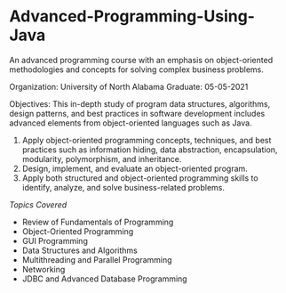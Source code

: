 # Advanced-Programming-Using-Java
An advanced programming course with an emphasis on object-oriented methodologies and concepts for solving complex business problems.

Organization: University of North Alabama 
Graduate: 05-05-2021

Objectives: This in-depth study of program data structures, algorithms, design patterns, and best practices in software development includes advanced elements from object-oriented     languages such as Java.
  1. Apply object-oriented programming concepts, techniques, and best practices such as information hiding, data abstraction, encapsulation, modularity, polymorphism, and              inheritance.
  2. Design, implement, and evaluate an object-oriented program.
  3. Apply both structured and object-oriented programming skills to identify, analyze, and solve business-related problems.

_Topics Covered_
- Review of Fundamentals of Programming
- Object-Oriented Programming
- GUI Programming
- Data Structures and Algorithms
- Multithreading and Parallel Programming
- Networking
- JDBC and Advanced Database Programming

